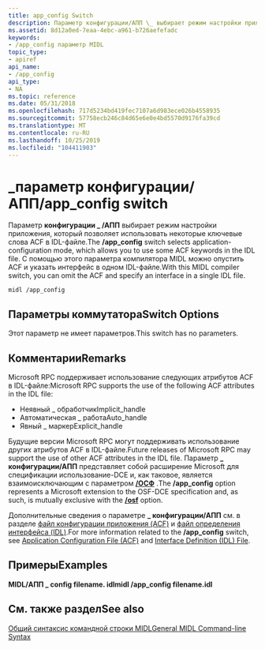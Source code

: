 ```yaml
---
title: app_config Switch
description: Параметр конфигурации/АПП \_ выбирает режим настройки приложения, который позволяет использовать некоторые ключевые слова ACF в IDL-файле. С помощью этого параметра компилятора MIDL можно опустить ACF и указать интерфейс в одном IDL-файле.
ms.assetid: 8d12a0ed-7eaa-4ebc-a961-b726aefefadc
keywords:
- /app_config параметр MIDL
topic_type:
- apiref
api_name:
- /app_config
api_type:
- NA
ms.topic: reference
ms.date: 05/31/2018
ms.openlocfilehash: 717d5234bd419fec7107a6d983ece026b4558935
ms.sourcegitcommit: 57758ecb246c84d65e6e0e4bd5570d9176fa39cd
ms.translationtype: MT
ms.contentlocale: ru-RU
ms.lasthandoff: 10/25/2019
ms.locfileid: "104411903"
---
```

# <a name="app_config-switch"></a><span data-ttu-id="636b1-105">\_параметр конфигурации/АПП</span><span class="sxs-lookup"><span data-stu-id="636b1-105">/app\_config switch</span></span>

<span data-ttu-id="636b1-106">Параметр **конфигурации \_ /АПП** выбирает режим настройки приложения, который позволяет использовать некоторые ключевые слова ACF в IDL-файле.</span><span class="sxs-lookup"><span data-stu-id="636b1-106">The **/app\_config** switch selects application-configuration mode, which allows you to use some ACF keywords in the IDL file.</span></span> <span data-ttu-id="636b1-107">С помощью этого параметра компилятора MIDL можно опустить ACF и указать интерфейс в одном IDL-файле.</span><span class="sxs-lookup"><span data-stu-id="636b1-107">With this MIDL compiler switch, you can omit the ACF and specify an interface in a single IDL file.</span></span>

``` syntax
midl /app_config
```

## <a name="switch-options"></a><span data-ttu-id="636b1-108">Параметры коммутатора</span><span class="sxs-lookup"><span data-stu-id="636b1-108">Switch Options</span></span>

<span data-ttu-id="636b1-109">Этот параметр не имеет параметров.</span><span class="sxs-lookup"><span data-stu-id="636b1-109">This switch has no parameters.</span></span>

## <a name="remarks"></a><span data-ttu-id="636b1-110">Комментарии</span><span class="sxs-lookup"><span data-stu-id="636b1-110">Remarks</span></span>

<span data-ttu-id="636b1-111">Microsoft RPC поддерживает использование следующих атрибутов ACF в IDL-файле:</span><span class="sxs-lookup"><span data-stu-id="636b1-111">Microsoft RPC supports the use of the following ACF attributes in the IDL file:</span></span>

-   <span data-ttu-id="636b1-112">Неявный \_ обработчик</span><span class="sxs-lookup"><span data-stu-id="636b1-112">Implicit\_handle</span></span>
-   <span data-ttu-id="636b1-113">Автоматическая \_ работа</span><span class="sxs-lookup"><span data-stu-id="636b1-113">Auto\_handle</span></span>
-   <span data-ttu-id="636b1-114">Явный \_ маркер</span><span class="sxs-lookup"><span data-stu-id="636b1-114">Explicit\_handle</span></span>

<span data-ttu-id="636b1-115">Будущие версии Microsoft RPC могут поддерживать использование других атрибутов ACF в IDL-файле.</span><span class="sxs-lookup"><span data-stu-id="636b1-115">Future releases of Microsoft RPC may support the use of other ACF attributes in the IDL file.</span></span> <span data-ttu-id="636b1-116">Параметр **\_ конфигурации/АПП** представляет собой расширение Microsoft для спецификации использование-DCE и, как таковое, является взаимоисключающим с параметром [**/ОСФ**](-osf.md) .</span><span class="sxs-lookup"><span data-stu-id="636b1-116">The **/app\_config** option represents a Microsoft extension to the OSF-DCE specification and, as such, is mutually exclusive with the [**/osf**](-osf.md) option.</span></span>

<span data-ttu-id="636b1-117">Дополнительные сведения о параметре **\_ конфигурации/АПП** см. в разделе [файл конфигурации приложения (ACF)](application-configuration-file-acf-.md) и [файл определения интерфейса (IDL)](interface-definition-idl-file.md).</span><span class="sxs-lookup"><span data-stu-id="636b1-117">For more information related to the **/app\_config** switch, see [Application Configuration File (ACF)](application-configuration-file-acf-.md) and [Interface Definition (IDL) File](interface-definition-idl-file.md).</span></span>

## <a name="examples"></a><span data-ttu-id="636b1-118">Примеры</span><span class="sxs-lookup"><span data-stu-id="636b1-118">Examples</span></span>

<span data-ttu-id="636b1-119">**MIDL/АПП \_ config filename. idl**</span><span class="sxs-lookup"><span data-stu-id="636b1-119">**midl /app\_config filename.idl**</span></span>

## <a name="see-also"></a><span data-ttu-id="636b1-120">См. также раздел</span><span class="sxs-lookup"><span data-stu-id="636b1-120">See also</span></span>

<dl> <dt>

[<span data-ttu-id="636b1-121">Общий синтаксис командной строки MIDL</span><span class="sxs-lookup"><span data-stu-id="636b1-121">General MIDL Command-line Syntax</span></span>](general-midl-command-line-syntax.md)
</dt> </dl>

 

 




